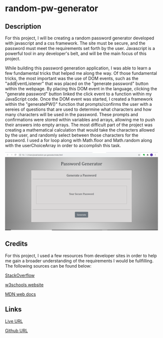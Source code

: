 # random-pw-generator

## Description

For this project, I will be creating a random password generator developed with javascript and a css framework. The site must be secure, and the password must meet the requirements set forth by the user. Javascript is a powerful tool in any developer's belt, and will be the main focus of this project.

While building this password generation application, I was able to learn a few fundamental tricks that helped me along the way. Of those fundamental tricks, the most important was the use of DOM events, such as the "addEventListener" that was placed on the "generate password" button within the webpage. By placing this DOM event in the language, clicking the "generate password" button linked the click event to a function within my JavaScript code. Once the DOM event was started, I created a framework within the "generatePW()" function that prompts/confirms the user with a sereies of questions that are used to determine what characters and how many characters will be used in the password. These prompts and confirmations were stored within variables and arrays, allowing me to push their answers into empty arrays. The most difficult part of the project was creating a mathematical calculation that would take the characters allowed by the user, and randomly select between those characters for the password. I used a for loop along with Math.floor and Math.random along with the userChoiceArray in order to accomplish this task.

![Finished Website](./css/Images/random-pw-gen-site.png)

## Credits

For this project, I used a few resources from developer sites in order to help me gain a broader understanding of the requirements I would be fullfilling. The following sources can be found below:

[StackOverflow](https://stackoverflow.com/)

[w3schools website](https://www.w3schools.com/js/js_htmldom.asp)

[MDN web docs](https://developer.mozilla.org/en-US/docs/Web/API/Document_Object_Model/Events)

## Links

[Live URL](https://jonathanstoll0603.github.io/random-pw-generator/)

[Github URL](https://github.com/jonathanstoll0603/random-pw-generator)